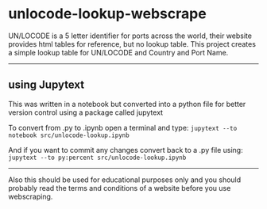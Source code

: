 # unlocode-lookup-webscrape
UN/LOCODE is a 5 letter identifier for ports across the world, their website provides html tables for reference, but no lookup table. This project creates a simple lookup table for UN/LOCODE and Country and Port Name.

_______
## using Jupytext
This was written in a notebook but converted into a python file for better version control using a package called jupytext

To convert from .py to .ipynb open a terminal and type:
```jupytext --to notebook src/unlocode-lookup.ipynb```

And if you want to commit any changes convert back to a .py file using:
```jupytext --to py:percent src/unlocode-lookup.ipynb```

________

Also this should be used for educational purposes only and you should probably read the terms and conditions of a website before you use webscraping.